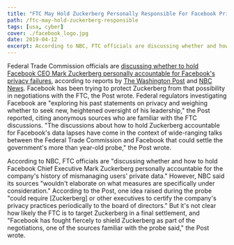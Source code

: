 ```yaml
---
title: "FTC May Hold Zuckerberg Personally Responsible For Facebook Privacy Failures"
path: /ftc-may-hold-zuckerberg-responsible
tags: [usa, cyber]
cover: ./facebook_logo.jpg
date: 2019-04-12
excerpt: According to NBC, FTC officials are discussing whether and how to hold Facebook Chief Executive Mark Zuckerberg personally accountable for the company's history of mismanaging users private data. However, NBC said its sources "wouldn't elaborate on what measures are specifically under consideration.
---
```


Federal Trade Commission officials are [discussing whether to hold Facebook CEO Mark Zuckerberg personally accountable for Facebook's privacy failures](https://arstechnica.com/tech-policy/2019/04/ftc-may-hold-zuckerberg-personally-responsible-for-facebook-privacy-failures/), according to reports by [The Washington Post](https://www.washingtonpost.com/technology/2019/04/19/federal-investigation-facebook-could-hold-mark-zuckerberg-accountable-privacy-sources-say/) and [NBC News](https://www.nbcnews.com/tech/tech-news/u-s-looking-ways-hold-zuckerberg-accountable-facebook-s-problems-n996231). Facebook has been trying to protect Zuckerberg from that possibility in negotiations with the FTC, the Post wrote. Federal regulators investigating Facebook are "exploring his past statements on privacy and weighing whether to seek new, heightened oversight of his leadership," the Post reported, citing anonymous sources who are familiar with the FTC discussions. "The discussions about how to hold Zuckerberg accountable for Facebook's data lapses have come in the context of wide-ranging talks between the Federal Trade Commission and Facebook that could settle the government's more than year-old probe," the Post wrote. 

According to NBC, FTC officials are "discussing whether and how to hold Facebook Chief Executive Mark Zuckerberg personally accountable for the company's history of mismanaging users' private data." However, NBC said its sources "wouldn't elaborate on what measures are specifically under consideration." According to the Post, one idea raised during the probe "could require [Zuckerberg] or other executives to certify the company's privacy practices periodically to the board of directors." But it's not clear how likely the FTC is to target Zuckerberg in a final settlement, and "Facebook has fought fiercely to shield Zuckerberg as part of the negotiations, one of the sources familiar with the probe said," the Post wrote.